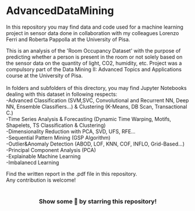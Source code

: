 # AdvancedDataMining
In this repository you may find data and code used for a machine learning project in sensor data done in collaboration with my colleagues Lorenzo Ferri and Roberta Pappolla at the University of Pisa. <br>

This is an analysis of the 'Room Occupancy Dataset' with the purpose of predicting whether a person is present in the room or not solely based on the sensor data on the quantity of light, CO2, humidity, etc. Project was a compulsory part of the Data Mining II: Advanced Topics and Applications course at the University of Pisa. </br></br>
In folders and subfolders of this directory, you may find Jupyter Notebooks dealing with this dataset in following respects: </br>
-Advanced Classification (SVM,SVC, Convolutional and Recurrent NN, Deep NN,
Ensemble Classifiers…) & Clustering (K-Means, DB Scan, Transactional C.) </br>
-Time Series Analysis & Forecasting (Dynamic Time Warping, Motifs, Shapelets, TS Classification & Clustering) </br>
-Dimensionality Reduction with PCA, SVD, UFS, RFE… </br>
-Sequential Pattern Mining (GSP Algorithm) </br>
-Outlier&Anomaly Detection (ABOD, LOF, KNN, COF, INFLO, Grid-Based…) </br>
-Principal Component Analysis (PCA) </br>
-Explainable Machine Learning </br>
-Imbalanecd Learning </br>

Find the written report in the .pdf file in this repository. </br>
Any contribution  is welcome!  </br> </br>
<div align="center">

### Show some 💚 by starring this repository!

</div>
